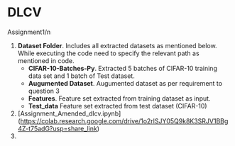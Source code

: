 # DLCV
Assignment1/n
1. **Dataset Folder**.  Includes all extracted datasets as mentioned below. While executing the code need to specify the relevant path as mentioned in code. 
     -  **CIFAR-10-Batches-Py**.     Extracted 5 batches of CIFAR-10 training data set and 1 batch of Test dataset.
     -  **Augumented Dataset**.    Augumented dataset as per requirement to question 3
     -  **Features**.              Feature set extracted from training dataset as input.
     -  **Test_data**              Feature set extracted from test dataset (CIFAR-10)
2.  [Assignment_Amended_dlcv.ipynb] (https://colab.research.google.com/drive/1o2rlSJY05Q9k8K3SRJV1BBg4Z-t75adG?usp=share_link)
3.  
